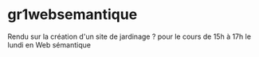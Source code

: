 # gr1websemantique
Rendu sur la création d'un site de jardinage ? pour le cours de 15h à 17h le lundi en Web sémantique
